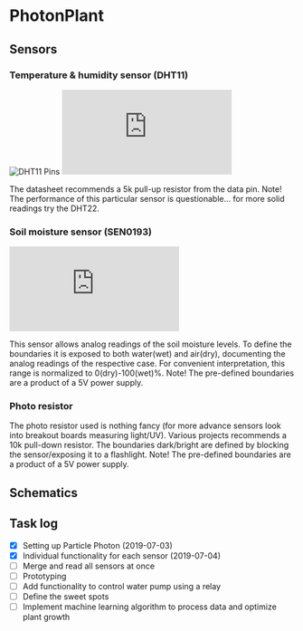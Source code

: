 # PhotonPlant

## Sensors
### Temperature & humidity sensor (DHT11)
![DHT11 Pins](https://www.maxphi.com/wp-content/uploads/2017/08/dht11-pinout-173x300.png)
![DHT11 Datasheet](https://www.mouser.com/ds/2/758/DHT11-Technical-Data-Sheet-Translated-Version-1143054.pdf)

The datasheet recommends a 5k pull-up resistor from the data pin. Note! The performance of this particular sensor is questionable... for more solid readings try the DHT22.

### Soil moisture sensor (SEN0193)
![SEN0193 Datasheet](https://media.digikey.com/pdf/Data%20Sheets/DFRobot%20PDFs/SEN0193_Web.pdf)

This sensor allows analog readings of the soil moisture levels. To define the boundaries it is exposed to both water(wet) and air(dry), documenting the analog readings of the respective case. For convenient interpretation, this range is normalized to 0(dry)-100(wet)%. Note! The pre-defined boundaries are a product of a 5V power supply. 

### Photo resistor
The photo resistor used is nothing fancy (for more advance sensors look into breakout boards measuring light/UV). Various projects recommends a 10k pull-down resistor. The boundaries dark/bright are defined by blocking the sensor/exposing it to a flashlight. Note! The pre-defined boundaries are a product of a 5V power supply. 

## Schematics

## Task log
- [x] Setting up Particle Photon (2019-07-03)
- [x] Individual functionality for each sensor (2019-07-04)
- [ ] Merge and read all sensors at once
- [ ] Prototyping
- [ ] Add functionality to control water pump using a relay
- [ ] Define the sweet spots 
- [ ] Implement machine learning algorithm to process data and optimize plant growth
